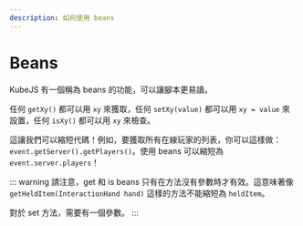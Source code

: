 ```yaml
---
description: 如何使用 beans
---
```


# Beans

KubeJS 有一個稱為 beans 的功能，可以讓腳本更易讀。

任何 `getXy()` 都可以用 `xy` 來獲取，任何 `setXy(value)` 都可以用 `xy = value` 來設置，任何 `isXy()` 都可以用 `xy` 來檢查。

這讓我們可以縮短代碼！例如，要獲取所有在線玩家的列表，你可以這樣做：`event.getServer().getPlayers()`。使用 beans 可以縮短為 `event.server.players`！

::: warning
請注意，get 和 is beans 只有在方法沒有參數時才有效。這意味著像 `getHeldItem(InteractionHand hand)` 這樣的方法不能縮短為 `heldItem`。

對於 set 方法，需要有一個參數。
:::